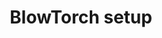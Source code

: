 ---
layout: default
title: BlowTorch setup
nav_order: 1
parent: BlowTorch
grand_parent: MUD Clients
---